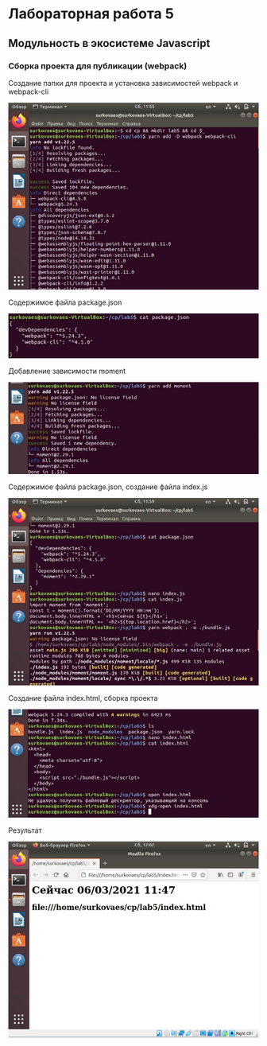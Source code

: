 # Лабораторная работа 5
## Модульность в экосистеме Javascript
### Сборка проекта для публикации (webpack)

Создание папки для проекта и установка зависимостей webpack и webpack-cli

![1](images/1.JPG)

Содержимое файла package.json

![2](https://github.com/surkovaes/computer-practice/blob/main/lab5/images/2.jpg)

Добавление зависимости moment

![3](https://github.com/surkovaes/computer-practice/blob/main/lab5/images/3.JPG)

Содержимое файла package.json, создание файла index.js

![4](https://github.com/surkovaes/computer-practice/blob/main/lab5/images/4.JPG)

Создание файла index.html, сборка проекта

![5](https://github.com/surkovaes/computer-practice/blob/main/lab5/images/5.JPG)

Результат

![6](https://github.com/surkovaes/computer-practice/blob/main/lab5/images/6.JPG)
